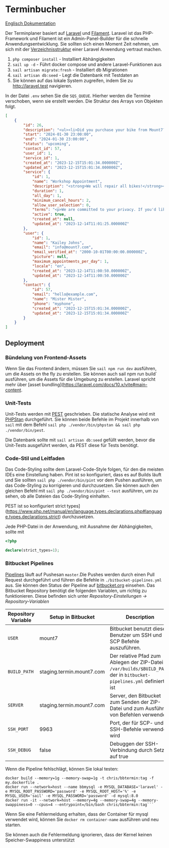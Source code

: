 # Terminbucher

[Englisch Dokumentation](./README.md)

Der Terminplaner basiert auf [Laravel](https://laravel.com/docs) und [Filament](https://filamentphp.com/docs).
Laravel ist das PHP-Framework und Filament ist ein Admin-Panel-Builder für die schnelle Anwendungsentwicklung. Sie sollten sich
einen Moment Zeit nehmen, um sich mit der [Verzeichnisstruktur](https://laravel.com/docs/10.x/structure) einer Laravel
Anwendung vertraut machen.

1. `php composer install` - Installiert Abhängigkeiten
2. `sail up -d` - Führt docker compose und andere Laravel-Funktionen aus
3. `sail artisan migrate:fresh` - Installiert db Migrationen
4. `sail artisan db:seed` - Legt die Datenbank mit Testdaten an
5. Sie können auf das lokale System zugreifen, indem Sie zu http://laravel.test navigieren.

In der Datei `.env` sehen Sie die `SQS_QUEUE`. Hierher werden die Termine verschoben, wenn sie erstellt werden. Die
Struktur des Arrays von Objekten folgt.


```json
[
    {
        "id": 26,
        "description": "<ul><li>Did you purchase your bike from Mount7?</li><ul><li>Yes</li></ul><li>Serial Number</li><ul><li>test</li></ul><li>What is wrong with the bike?</li><ul><li>test</li></ul></ul>",
        "start": "2024-01-30 23:00:00",
        "end": "2024-01-30 23:00:00",
        "status": "upcoming",
        "contact_id": 57,
        "user_id": 1,
        "service_id": 1,
        "created_at": "2023-12-15T15:01:34.000000Z",
        "updated_at": "2023-12-15T15:01:34.000000Z",
        "service": {
            "id": 1,
            "name": "Workshop Appointment",
            "description": "<strong>We will repair all bikes!</strong><p>Except fixies</p>",
            "duration": 1,
            "all_day": 1,
            "minimum_cancel_hours": 2,
            "allow_user_selection": 0,
            "terms": "<p>We are committed to your privacy. If you'd like to read our <a href=\"https://google.com/\"><span style=\"text-decoration: underline;\">privacy policy</span></a> or <a href=\"https://google.com/\"><span style=\"text-decoration: underline;\">terms</span></a> they are linked here.</p>",
            "active": true,
            "created_at": null,
            "updated_at": "2023-12-14T11:01:25.000000Z"
        },
        "user": {
            "id": 1,
            "name": "Kailey Johns",
            "email": "info@mount7.com",
            "email_verified_at": "2000-10-01T00:00:00.000000Z",
            "picture": null,
            "maximum_appointments_per_day": 1,
            "locale": "en",
            "created_at": "2023-12-14T11:00:50.000000Z",
            "updated_at": "2023-12-14T11:00:50.000000Z"
        },
        "contact": {
            "id": 57,
            "email": "hello@example.com",
            "name": "Mister Mister",
            "phone": "myphone",
            "created_at": "2023-12-15T15:01:34.000000Z",
            "updated_at": "2023-12-15T15:01:34.000000Z"
        }
    }
]

```

## Deployment

### Bündelung von Frontend-Assets

Wenn Sie das Frontend ändern, müssen Sie `sail npm run dev` ausführen, um die Assets on the fly zu erstellen. Sie können auch
sail npm run build` ausführen, um die Assets für die Umgebung zu erstellen. Laravel spricht mehr über
[asset bundling](https://laravel.com/docs/10.x/vite#main-content.

### Unit-Tests

Unit-Tests werden mit [PEST](https://pestphp.com/) geschrieben. Die statische Analyse wird mit [PHPStan](https://phpstan.org/) durchgeführt.
Sie können beide Befehle im Projekt innerhalb von `sail` mit dem Befehl `sail php ./vendor/bin/phpstan &&
sail php ./vendor/bin/pest`.

Die Datenbank sollte mit `sail artisan db:seed` gefüllt werden, bevor die Unit-Tests ausgeführt werden, da PEST diese für
Tests benötigt.

### Code-Stil und Leitfaden

Das Code-Styling sollte dem Laravel-Code-Style folgen, für den die meisten IDEs eine Einstellung haben. Pint ist so konfiguriert, dass es auf Builds läuft und
Sie sollten `sail php ./vendor/bin/pint` vor dem Pushen ausführen, um das Code-Styling zu korrigieren und durchzusetzen. Sie können auch den gleichen
Befehl mit `sail php ./vendor/bin/pint --test` ausführen, um zu sehen, ob alle Dateien das Code-Styling einhalten.

PEST ist so konfiguriert
strict types](https://www.php.net/manual/en/language.types.declarations.php#language.types.declarations.strict) durchzusetzen.

Jede PHP-Datei in der Anwendung, mit Ausnahme der Abhängigkeiten, sollte mit

```php
<?php

declare(strict_types=1);
```

### Bitbucket Pipelines
[Pipelines](https://support.atlassian.com/bitbucket-cloud/docs/use-pipes-in-bitbucket-pipelines/) läuft auf Pushesan `master`.Die Pushes werden durch einen Pull Request durchgeführt und führen die Befehle in `./bitbucket-pipelines.yml` aus. Sie
können den Status der Pipeline auf [bitbucket.org](https://bitbucket.org/mount7freiburg/termin.mount7.com/pipelines) einsehen. Das
Bitbucket Repository benötigt die folgenden Variablen, um richtig zu funktionieren. Diese befinden sich unter
_Repository-Einstellungen -> Repository-Variablen_

| Repository Variable | Setup in Bitbucket        | Description                                                                                                              |
|---------------------|---------------------------|--------------------------------------------------------------------------------------------------------------------------|
| `USER`              | mount7                    | Bitbucket benutzt diesen Benutzer um SSH und SCP Befehle auszuführen.                                                    |
| `BUILD_PATH`        | staging.termin.mount7.com | Der relative Pfad zum Ablegen der ZIP-Datei in `/var/builds/$BUILD_PATH`, der in `bitbucket-pipelines.yml` definiert ist |
| `SERVER`            | staging.termin.mount7.com | Server, den Bitbucket zum Senden der ZIP-Datei und zum Ausführen von Befehlen verwendet                                  |                                
| `SSH_PORT`          | 9963                      | Port, der für SCP- und SSH-Befehle verwendet wird                                                                        |
| `SSH_DEBUG`         | false                     | Debuggen der SSH-Verbindung durch Setzen auf true                                                                        |

Wenn die Pipeline fehlschlägt, können Sie lokal testen:

```shell
docker build --memory=1g --memory-swap=1g -t chris/bbtermin:tag -f my.dockerfile .
docker run --network=host --name bbmysql -e MYSQL_DATABASE='laravel' -e MYSQL_ROOT_PASSWORD='password' -e MYSQL_ROOT_HOST='%' -e MYSQL_USER='sail' -e MYSQL_PASSWORD='password' -d mysql:8.0
docker run -it --network=host --memory=4g --memory-swap=4g --memory-swappiness=0 --cpus=4 --entrypoint=/bin/bash chris/bbtermin:tag```
```

Wenn Sie eine Fehlermeldung erhalten, dass der Container für mysql verwendet wird, können Sie `docker rm container-name` ausführen und neu starten. 

Sie können auch die Fehlermeldung ignorieren, dass der Kernel keinen Speicher-Swappiness unterstützt
